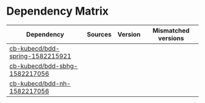 # Dependency Matrix

Dependency | Sources | Version | Mismatched versions
---------- | ------- | ------- | -------------------
[cb-kubecd/bdd-spring-1582215921](https://github.com/cb-kubecd/bdd-spring-1582215921.git) |  | []() | 
[cb-kubecd/bdd-sbhg-1582217056](https://github.com/cb-kubecd/bdd-sbhg-1582217056.git) |  | []() | 
[cb-kubecd/bdd-nh-1582217056](https://github.com/cb-kubecd/bdd-nh-1582217056.git) |  | []() | 
